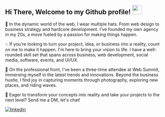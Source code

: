 <div align="left">
<h2> Hi There, Welcome to my Github profile! <img src="https://github.com/abdoachhoubi/abdoachhoubi/blob/main/gifs/Hi.gif" width="30"></h2>


👋 In the dynamic world of the web, I wear multiple hats. From web design to business strategy and hardcore development. I've founded my own agency in my 20s, a move fueled by a passion for making things happen.

💡 If you're looking to turn your project, idea, or business into a reality, count on me to make it happen. I'm here to bring your vision to life. I have a well-rounded skill set that spans across business, web development, social media, software, events, and UI/UX.

🌴 On the professional front, I've been a three-time attendee at Web Summit, immersing myself in the latest trends and innovations. Beyond the business hustle, I find joy in capturing moments through photography, exploring new places, and riding waves.

🚀 Eager to transform your concepts into reality and take your projects to the next level? Send me a DM, let's chat!

<a href="https://linkedin.com/in/tiagonrodrigues" target="_blank">
<img src=https://img.shields.io/badge/linkedin-%2300acee.svg?color=405DE6&style=for-the-badge&logo=linkedin&logoColor=white alt=linkedin style="margin-bottom: 5px;" />
</a>
